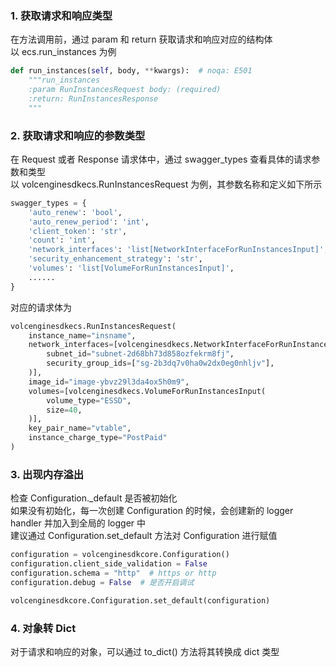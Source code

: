 ### 1. 获取请求和响应类型
在方法调用前，通过 param 和 return 获取请求和响应对应的结构体  
以 ecs.run_instances 为例
```python
def run_instances(self, body, **kwargs):  # noqa: E501
    """run_instances
    :param RunInstancesRequest body: (required)
    :return: RunInstancesResponse
    """
```


### 2. 获取请求和响应的参数类型
在 Request 或者 Response 请求体中，通过 swagger_types 查看具体的请求参数和类型  
以 volcenginesdkecs.RunInstancesRequest 为例，其参数名称和定义如下所示
```python
swagger_types = {
    'auto_renew': 'bool',
    'auto_renew_period': 'int',
    'client_token': 'str',
    'count': 'int',
    'network_interfaces': 'list[NetworkInterfaceForRunInstancesInput]',
    'security_enhancement_strategy': 'str',
    'volumes': 'list[VolumeForRunInstancesInput]',
    ......
}
```
对应的请求体为
```python
volcenginesdkecs.RunInstancesRequest(
    instance_name="insname",
    network_interfaces=[volcenginesdkecs.NetworkInterfaceForRunInstancesInput(
        subnet_id="subnet-2d68bh73d858ozfekrm8fj",
        security_group_ids=["sg-2b3dq7v0ha0w2dx0eg0nhljv"],
    )],
    image_id="image-ybvz29l3da4ox5h0m9",
    volumes=[volcenginesdkecs.VolumeForRunInstancesInput(
        volume_type="ESSD",
        size=40,
    )],
    key_pair_name="vtable",
    instance_charge_type="PostPaid"
)
```
### 3. 出现内存溢出
检查 Configuration._default 是否被初始化  
如果没有初始化，每一次创建 Configuration 的时候，会创建新的 logger handler 并加入到全局的 logger 中  
建议通过 Configuration.set_default 方法对 Configuration 进行赋值
```python
configuration = volcenginesdkcore.Configuration()
configuration.client_side_validation = False
configuration.schema = "http"  # https or http
configuration.debug = False  # 是否开启调试

volcenginesdkcore.Configuration.set_default(configuration)
```

### 4. 对象转 Dict
对于请求和响应的对象，可以通过 to_dict() 方法将其转换成 dict 类型

